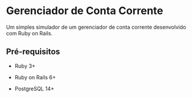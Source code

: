 # Gerenciador de Conta Corrente

Um simples simulador de um gerenciador de conta corrente desenvolvido com Ruby on Rails.

## Pré-requisitos

* Ruby 3+

* Ruby on Rails 6+

* PostgreSQL 14+